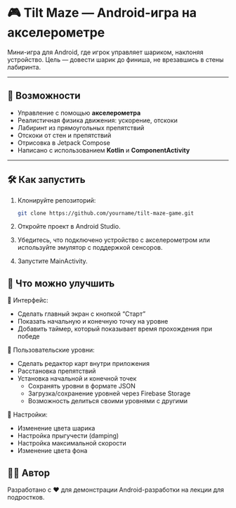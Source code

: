 # 🎮 Tilt Maze — Android-игра на акселерометре

Мини-игра для Android, где игрок управляет шариком, наклоняя устройство. Цель — довести шарик до финиша, не врезавшись в стены лабиринта.

---

## 🚀 Возможности

- Управление с помощью **акселерометра**
- Реалистичная физика движения: ускорение, отскоки
- Лабиринт из прямоугольных препятствий
- Отскоки от стен и препятствий
- Отрисовка в Jetpack Compose
- Написано с использованием **Kotlin** и **ComponentActivity**

---

## 🛠️ Как запустить

1. Клонируйте репозиторий:
   ```bash
   git clone https://github.com/yourname/tilt-maze-game.git
   
2. Откройте проект в Android Studio.

3. Убедитесь, что подключено устройство с акселерометром или используйте эмулятор с поддержкой сенсоров.

4. Запустите MainActivity.


## 🧠 Что можно улучшить
🔹 Интерфейс:
 - Сделать главный экран с кнопкой “Старт”
 - Показать начальную и конечную точку на уровне
 - Добавить таймер, который показывает время прохождения при победе

🔹 Пользовательские уровни:
- Сделать редактор карт внутри приложения
- Расстановка препятствий
- Установка начальной и конечной точек
   - Сохранять уровни в формате JSON
   - Загрузка/сохранение уровней через Firebase Storage
   - Возможность делиться своими уровнями с другими

🔹 Настройки:
- Изменение цвета шарика
- Настройка прыгучести (damping)
- Настройка максимальной скорости
- Изменение цвета фона

## 🧑‍💻 Автор
Разработано с ❤️ для демонстрации Android-разработки на лекции для подростков.


